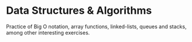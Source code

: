 # Data Structures & Algorithms
Practice of Big O notation, array functions, linked-lists, queues and stacks, among other interesting exercises.